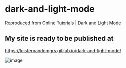 # dark-and-light-mode
Reproduced from Online Tutorials | Dark and Light Mode

## My site is ready to be published at

https://luisfernandomgrs.github.io/dark-and-light-mode/

![image](https://user-images.githubusercontent.com/72364037/114331561-aa16ad80-9b1a-11eb-9fa8-f271b7d02ac5.png)

